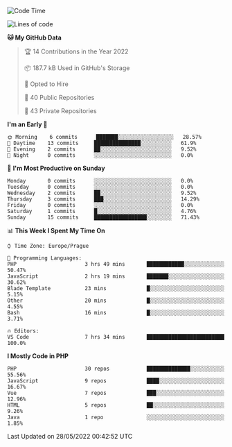 <!--START_SECTION:waka-->
![Code Time](http://img.shields.io/badge/Code%20Time-0%20secs-blue)

![Lines of code](https://img.shields.io/badge/From%20Hello%20World%20I%27ve%20Written-175%20Thousand%20lines%20of%20code-blue)

**🐱 My GitHub Data** 

> 🏆 14 Contributions in the Year 2022
 > 
> 📦 187.7 kB Used in GitHub's Storage 
 > 
> 💼 Opted to Hire
 > 
> 📜 40 Public Repositories 
 > 
> 🔑 43 Private Repositories  
 > 
**I'm an Early 🐤** 

```text
🌞 Morning    6 commits      ███████░░░░░░░░░░░░░░░░░░   28.57% 
🌆 Daytime    13 commits     ███████████████░░░░░░░░░░   61.9% 
🌃 Evening    2 commits      ██░░░░░░░░░░░░░░░░░░░░░░░   9.52% 
🌙 Night      0 commits      ░░░░░░░░░░░░░░░░░░░░░░░░░   0.0%

```
📅 **I'm Most Productive on Sunday** 

```text
Monday       0 commits      ░░░░░░░░░░░░░░░░░░░░░░░░░   0.0% 
Tuesday      0 commits      ░░░░░░░░░░░░░░░░░░░░░░░░░   0.0% 
Wednesday    2 commits      ██░░░░░░░░░░░░░░░░░░░░░░░   9.52% 
Thursday     3 commits      ███░░░░░░░░░░░░░░░░░░░░░░   14.29% 
Friday       0 commits      ░░░░░░░░░░░░░░░░░░░░░░░░░   0.0% 
Saturday     1 commits      █░░░░░░░░░░░░░░░░░░░░░░░░   4.76% 
Sunday       15 commits     █████████████████░░░░░░░░   71.43%

```


📊 **This Week I Spent My Time On** 

```text
⌚︎ Time Zone: Europe/Prague

💬 Programming Languages: 
PHP                      3 hrs 49 mins       ████████████░░░░░░░░░░░░░   50.47% 
JavaScript               2 hrs 19 mins       ███████░░░░░░░░░░░░░░░░░░   30.62% 
Blade Template           23 mins             █░░░░░░░░░░░░░░░░░░░░░░░░   5.15% 
Other                    20 mins             █░░░░░░░░░░░░░░░░░░░░░░░░   4.55% 
Bash                     16 mins             █░░░░░░░░░░░░░░░░░░░░░░░░   3.71%

🔥 Editors: 
VS Code                  7 hrs 34 mins       █████████████████████████   100.0%

```

**I Mostly Code in PHP** 

```text
PHP                      30 repos            ██████████████░░░░░░░░░░░   55.56% 
JavaScript               9 repos             ████░░░░░░░░░░░░░░░░░░░░░   16.67% 
Vue                      7 repos             ███░░░░░░░░░░░░░░░░░░░░░░   12.96% 
HTML                     5 repos             ██░░░░░░░░░░░░░░░░░░░░░░░   9.26% 
Java                     1 repo              ░░░░░░░░░░░░░░░░░░░░░░░░░   1.85%

```



 Last Updated on 28/05/2022 00:42:52 UTC
<!--END_SECTION:waka-->
<!--
**AlexKratky/AlexKratky** is a ✨ _special_ ✨ repository because its `README.md` (this file) appears on your GitHub profile.

Here are some ideas to get you started:

- 🔭 I’m currently working on ...
- 🌱 I’m currently learning ...
- 👯 I’m looking to collaborate on ...
- 🤔 I’m looking for help with ...
- 💬 Ask me about ...
- 📫 How to reach me: ...
- 😄 Pronouns: ...
- ⚡ Fun fact: ...
-->
